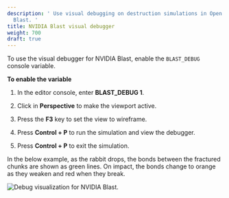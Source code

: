 ```yaml
---
description: ' Use visual debugging on destruction simulations in Open 3D Engine with NVIDIA
  Blast. '
title: NVIDIA Blast visual debugger
weight: 700
draft: true
---
```



 To use the visual debugger for NVIDIA Blast, enable the `BLAST_DEBUG` console variable.

**To enable the variable**

1. In the editor console, enter **BLAST\_DEBUG 1**.

1. Click in **Perspective** to make the viewport active.

1. Press the **F3** key to set the view to wireframe.

1. Press **Control + P** to run the simulation and view the debugger.

1. Press **Control + P** to exit the simulation.

In the below example, as the rabbit drops, the bonds between the fractured chunks are shown as green lines. On impact, the bonds change to orange as they weaken and red when they break.

![Debug visualization for NVIDIA Blast.](/images/user-guide/physx/blast/anim-nvidia-blast-debug.gif)
